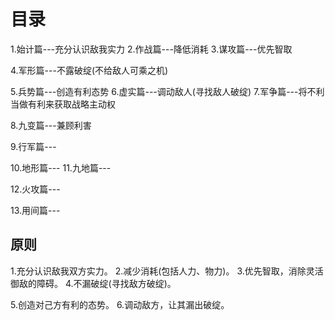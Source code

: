 # 目录
1.始计篇---充分认识敌我实力
2.作战篇---降低消耗
3.谋攻篇---优先智取

4.军形篇---不露破绽(不给敌人可乘之机)

5.兵势篇---创造有利态势
6.虚实篇---调动敌人(寻找敌人破绽)
7.军争篇---将不利当做有利来获取战略主动权

8.九变篇---兼顾利害

9.行军篇---

10.地形篇---
11.九地篇---

12.火攻篇---

13.用间篇---

## 原则
1.充分认识敌我双方实力。
2.减少消耗(包括人力、物力)。
3.优先智取，消除灵活御敌的障碍。
4.不漏破绽(寻找敌方破绽)。

5.创造对己方有利的态势。
6.调动敌方，让其漏出破绽。

